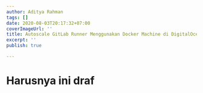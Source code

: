 ```yaml
---
author: Aditya Rahman
tags: []
date: 2020-08-03T20:17:32+07:00
coverImageUrl: ''
title: Autoscale GitLab Runner Menggunakan Docker Machine di DigitalOcean
excerpt: ''
publish: true

---
```

# Harusnya ini draf